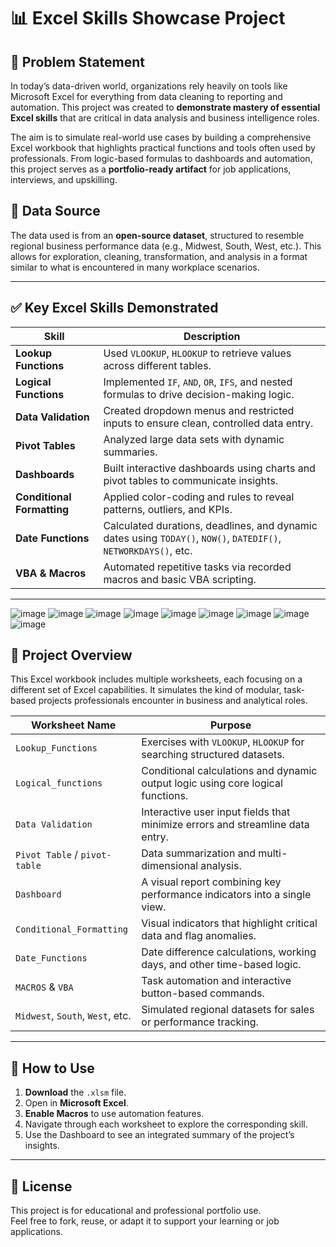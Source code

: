 # 📊 Excel Skills Showcase Project

## 🧩 Problem Statement

In today’s data-driven world, organizations rely heavily on tools like Microsoft Excel for everything from data cleaning to reporting and automation. This project was created to **demonstrate mastery of essential Excel skills** that are critical in data analysis and business intelligence roles.

The aim is to simulate real-world use cases by building a comprehensive Excel workbook that highlights practical functions and tools often used by professionals. From logic-based formulas to dashboards and automation, this project serves as a **portfolio-ready artifact** for job applications, interviews, and upskilling.

## 📁 Data Source

The data used is from an **open-source dataset**, structured to resemble regional business performance data (e.g., Midwest, South, West, etc.). This allows for exploration, cleaning, transformation, and analysis in a format similar to what is encountered in many workplace scenarios.

---

## ✅ Key Excel Skills Demonstrated

| Skill                     | Description |
|---------------------------|-------------|
| **Lookup Functions**      | Used `VLOOKUP`, `HLOOKUP` to retrieve values across different tables. |
| **Logical Functions**     | Implemented `IF`, `AND`, `OR`, `IFS`, and nested formulas to drive decision-making logic. |
| **Data Validation**       | Created dropdown menus and restricted inputs to ensure clean, controlled data entry. |
| **Pivot Tables**          | Analyzed large data sets with dynamic summaries. |
| **Dashboards**            | Built interactive dashboards using charts and pivot tables to communicate insights. |
| **Conditional Formatting**| Applied color-coding and rules to reveal patterns, outliers, and KPIs. |
| **Date Functions**        | Calculated durations, deadlines, and dynamic dates using `TODAY()`, `NOW()`, `DATEDIF()`, `NETWORKDAYS()`, etc. |
| **VBA & Macros**          | Automated repetitive tasks via recorded macros and basic VBA scripting. |

---
![image](https://github.com/user-attachments/assets/63a260f7-721b-4f28-bf2f-e73f38a61e30)
![image](https://github.com/user-attachments/assets/ee153f21-ad36-4793-9a0f-fbdbf8a3bc0f)
![image](https://github.com/user-attachments/assets/50efc10a-c157-429b-823b-3321571da4f9)
![image](https://github.com/user-attachments/assets/475dd6a3-ff57-4dbf-81b5-8621ec112456)
![image](https://github.com/user-attachments/assets/35248eef-8a75-470a-8b0c-3b0ee1ec4b6c)
![image](https://github.com/user-attachments/assets/a066fc2c-4698-41dd-b297-0f8198cf5527)
![image](https://github.com/user-attachments/assets/24125357-8b2e-4c04-90d4-37d26ff5febb)
![image](https://github.com/user-attachments/assets/545f743f-913a-4a64-bbf1-6f6a917a6031)
![image](https://github.com/user-attachments/assets/245df6fa-1ac6-493d-b87b-2db4e966130b)


## 📂 Project Overview

This Excel workbook includes multiple worksheets, each focusing on a different set of Excel capabilities. It simulates the kind of modular, task-based projects professionals encounter in business and analytical roles.

| Worksheet Name           | Purpose |
|--------------------------|---------|
| `Lookup_Functions`       | Exercises with `VLOOKUP`, `HLOOKUP` for searching structured datasets. |
| `Logical_functions`      | Conditional calculations and dynamic output logic using core logical functions. |
| `Data Validation`        | Interactive user input fields that minimize errors and streamline data entry. |
| `Pivot Table` / `pivot-table` | Data summarization and multi-dimensional analysis. |
| `Dashboard`              | A visual report combining key performance indicators into a single view. |
| `Conditional_Formatting` | Visual indicators that highlight critical data and flag anomalies. |
| `Date_Functions`         | Date difference calculations, working days, and other time-based logic. |
| `MACROS` & `VBA`         | Task automation and interactive button-based commands. |
| `Midwest`, `South`, `West`, etc. | Simulated regional datasets for sales or performance tracking. |

---

## 🚀 How to Use

1. **Download** the `.xlsm` file.
2. Open in **Microsoft Excel**.
3. **Enable Macros** to use automation features.
4. Navigate through each worksheet to explore the corresponding skill.
5. Use the Dashboard to see an integrated summary of the project’s insights.

---

## 📎 License

This project is for educational and professional portfolio use.  
Feel free to fork, reuse, or adapt it to support your learning or job applications.

